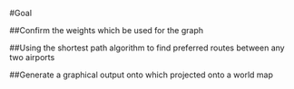 #Goal


##Confirm the weights which be used for the graph

##Using the shortest path algorithm to find preferred routes between any two airports

##Generate a graphical output onto which projected onto a world map

